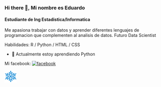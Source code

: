 ### Hi there 👋, Mi nombre es Eduardo
#### Estudiante de Ing Estadistica/Informatica

Me apasiona trabajar con datos y aprender diferentes lenguajes de programacion que complementen al analisis de datos.
Futuro Data Scientist 

Habilidades: R / Python / HTML / CSS

- 🌱 Actualmente estoy aprendiendo Python 


Mi facebook: [<img src='https://cdn.jsdelivr.net/npm/simple-icons@3.0.1/icons/facebook.svg' alt='facebook' height='40'>](https://www.facebook.com/eduardoj.crraleshuaman/)  

<a href='https://archiveprogram.github.com/'><img src='https://raw.githubusercontent.com/acervenky/animated-github-badges/master/assets/acbadge.gif' width='40' height='40'></a> 

